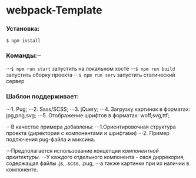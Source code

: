 # webpack-Template
### Установка: 
`$ npm install`
### Команды:⋅⋅

⋅⋅⋅`$ npm run start` запустить на локальном хосте
⋅⋅⋅`$ npm run build` запустить сборку проекта
⋅⋅⋅`$ npm run serv`  запустить статический сервер

### Шаблон поддерживает:
⋅⋅⋅1. Pug;
⋅⋅⋅2. Sass/SCSS;
⋅⋅⋅3. jQuery;
⋅⋅⋅4. Загрузку картинок в форматах: jpg,png,svg;
⋅⋅⋅5. Отображение шрифтов в форматах: woff,svg,ttf;

⋅⋅⋅В качестве примера добавлены:
⋅⋅⋅1.Ориентировочная структура проекта (директории с компонентами и шрифтами)
⋅⋅⋅2. Пример подлючения pug-файла и миксина.

⋅⋅⋅Предполагается использование концепции *компонентной архитектуры*.
⋅⋅⋅У каждого отдельного компонента - своя диррекория, содержащая файлы .js, .scss, .pug, 
⋅⋅⋅а также картинки при их наличии в компоненте.











